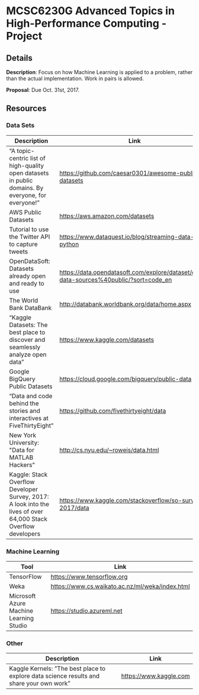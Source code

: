 # MCSC6230G Advanced Topics in High-Performance Computing - Project

## Details

**Description**: Focus on how Machine Learning is applied to a problem, rather than the actual implementation. Work in pairs is allowed.

**Proposal**: Due Oct. 31st, 2017.

## Resources

### Data Sets

| Description | Link |
| ----------- | ---- |
| “A topic-centric list of high-quality open datasets in public domains. By everyone, for everyone!” | https://github.com/caesar0301/awesome-public-datasets |
| AWS Public Datasets | https://aws.amazon.com/datasets |
| Tutorial to use the Twitter API to capture tweets | https://www.dataquest.io/blog/streaming-data-python |
| OpenDataSoft: Datasets already open and ready to use | https://data.opendatasoft.com/explore/dataset/open-data-sources%40public/?sort=code_en |
| The World Bank DataBank| http://databank.worldbank.org/data/home.aspx |
| “Kaggle Datasets: The best place to discover and seamlessly analyze open data” | https://www.kaggle.com/datasets |
| Google BigQuery Public Datasets | https://cloud.google.com/bigquery/public-data |
| “Data and code behind the stories and interactives at FiveThirtyEight” | https://github.com/fivethirtyeight/data |
| New York University: "Data for MATLAB Hackers" | http://cs.nyu.edu/~roweis/data.html |
| Kaggle: Stack Overflow Developer Survey, 2017: A look into the lives of over 64,000 Stack Overflow developers|https://www.kaggle.com/stackoverflow/so-survey-2017/data|

### Machine Learning

| Tool | Link |
| ---- | ---- |
| TensorFlow | https://www.tensorflow.org |
| Weka | https://www.cs.waikato.ac.nz/ml/weka/index.html |
| Microsoft Azure Machine Learning Studio | https://studio.azureml.net |

### Other

| Description | Link |
| ---- | ---- |
| Kaggle Kernels: ”The best place to explore data science results and share your own work” | https://www.kaggle.com
